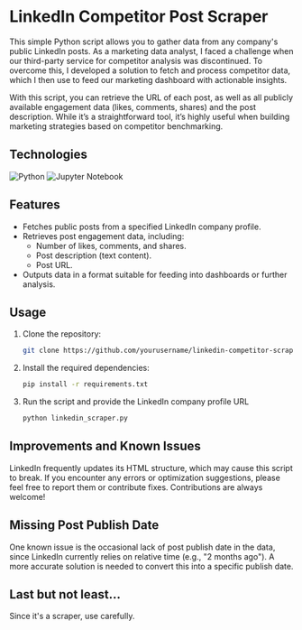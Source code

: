 # LinkedIn Competitor Post Scraper

This simple Python script allows you to gather data from any company's public LinkedIn posts. As a marketing data analyst, I faced a challenge when our third-party service for competitor analysis was discontinued. To overcome this, I developed a solution to fetch and process competitor data, which I then use to feed our marketing dashboard with actionable insights.

With this script, you can retrieve the URL of each post, as well as all publicly available engagement data (likes, comments, shares) and the post description. While it’s a straightforward tool, it’s highly useful when building marketing strategies based on competitor benchmarking.

## Technologies

![Python](https://img.shields.io/badge/python-3670A0?style=for-the-badge&logo=python&logoColor=ffdd54) ![Jupyter Notebook](https://img.shields.io/badge/jupyter-%23FA0F00.svg?style=for-the-badge&logo=jupyter&logoColor=white)

## Features

- Fetches public posts from a specified LinkedIn company profile.
- Retrieves post engagement data, including:
  - Number of likes, comments, and shares.
  - Post description (text content).
  - Post URL.
- Outputs data in a format suitable for feeding into dashboards or further analysis.

## Usage

1. Clone the repository:
   ```bash
   git clone https://github.com/yourusername/linkedin-competitor-scraper.git

2. Install the required dependencies:
   ```bash
   pip install -r requirements.txt

3. Run the script and provide the LinkedIn company profile URL
   ```bash
   python linkedin_scraper.py

## Improvements and Known Issues

LinkedIn frequently updates its HTML structure, which may cause this script to break. If you encounter any errors or optimization suggestions, please feel free to report them or contribute fixes.
Contributions are always welcome!

## Missing Post Publish Date

One known issue is the occasional lack of post publish date in the data, since LinkedIn currently relies on relative time (e.g., "2 months ago"). 
A more accurate solution is needed to convert this into a specific publish date.

## Last but not least...

Since it's a scraper, use carefully.
